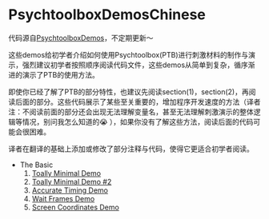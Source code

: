 # PsychtoolboxDemosChinese

代码源自[PsychtoolboxDemos](http://peterscarfe.com/ptbtutorials.html)，不定期更新～

这些demos给初学者介绍如何使用Psychtoolbox(PTB)进行刺激材料的制作与演示，强烈建议初学者按照顺序阅读代码文件，这些demos从简单到复杂，循序渐进的演示了PTB的使用方法。

即使你已经了解了PTB的部分特性，也建议先阅读section(1)，section(2)，再阅读后面的部分。这些代码展示了某些至关重要的，增加程序开发速度的方法（译者注：不阅读前面的部分还会出现无法理解变量名，甚至无法理解刺激演示的整体逻辑等情况，别问我怎么知道的😭 ），如果你没有了解这些方法，阅读后面的代码可能会很困难。

译者在翻译的基础上添加或修改了部分注释与代码，使得它更适合初学者阅读。

- The Basic
  1. [Toally Minimal Demo](https://github.com/IQAQ/PsychtoolboxDemosChinese/blob/master/(1)TheBasics/TotallyMinimalDemo.m)
  2. [Toally Minimal Demo #2](https://github.com/IQAQ/PsychtoolboxDemosChinese/blob/master/(1)TheBasics/TotallyMinimalDemo2.m)
  3. [Accurate Timing Demo](https://github.com/IQAQ/PsychtoolboxDemosChinese/blob/master/(1)TheBasics/AcurateTimimgDemo.m)
  4. [Wait Frames Demo](https://github.com/IQAQ/PsychtoolboxDemosChinese/blob/master/(1)TheBasics/WaitFramesDemo.m)
  5. [Screen Coordinates Demo](https://github.com/IQAQ/PsychtoolboxDemosChinese/blob/master/(1)TheBasics/ScreenCoordinatesDemo.m)




